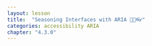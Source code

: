 ```yaml
---
layout: lesson
title:  "Seasoning Interfaces with ARIA 👨‍🍳👓"
categories: accessibility ARIA 
chapter: "4.3.0"
---
```


